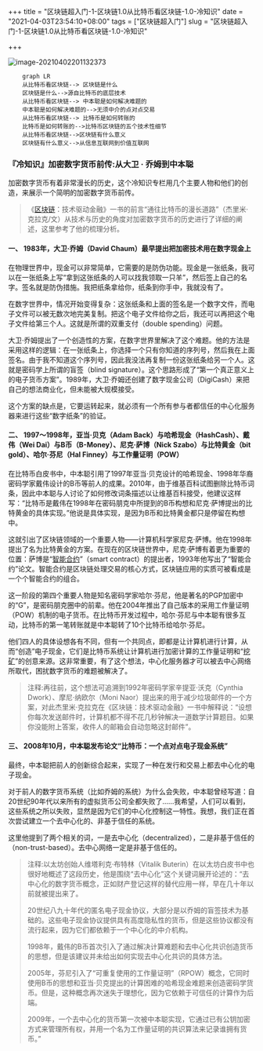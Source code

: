 +++
title = "区块链超入门-1-区块链1.0从比特币看区块链-1.0-冷知识"
date = "2021-04-03T23:54:10+08:00"
tags = ["区块链超入门"]
slug = "区块链超入门-1-区块链1.0从比特币看区块链-1.0-冷知识"

+++

![image-20210402201132373](C:\Users\jiaoj\Desktop\current\rorrim\static\images\image-20210402201132373.png)
```mermaid
	graph LR
	从比特币看区块链--> 区块链是什么
	区块链是什么-->源自比特币的底层技术
	从比特币看区块链--> 中本聪是如何解决难题的
	中本聪是如何解决难题的-->无须中介的点对点交易
	从比特币看区块链--> 比特币是如何转账的
	比特币是如何转账的-->比特币区块链的五个技术性细节
	从比特币看区块链-->区块链有什么意义
	区块链有什么意义-->从信息互联网到价值互联网
```

### 『冷知识』加密数字货币前传:从大卫 · 乔姆到中本聪

加密数字货币有着非常漫长的历史，这个冷知识专栏用几个主要人物和他们的创造，来展示一个简明的加密数字货币前传。

> 《[区块链](http://c.biancheng.net/blockchain/)：技术驱动金融》一书的前言“通往比特币的漫长道路”（杰里米·克拉克/文）从技术与历史的角度对加密数字货币的历史进行了详细的阐述，这里参考了他的梳理分析。

#### 一、 1983年，大卫·乔姆（David Chaum）最早提出把加密技术用在数字现金上

在物理世界中，现金可以非常简单，它需要的是防伪功能。现金是一张纸条，我可以在一张纸条上写“拿到这张纸条的人可以找我领取一只羊”，然后签上自己的名字。签名就是防伪措施。我把纸条拿给你，纸条到你手中，我就没有了。

在数字世界中，情况开始变得复杂：这张纸条和上面的签名是一个数字文件，而电子文件可以被无数次地完美复制。把这个电子文件给你之后，我还可以再把这个电子文件给第三个人。这就是所谓的双重支付（double spending）问题。

大卫·乔姆提出了一个创造性的方案，在数字世界里解决了这个难题。他的方法是采用这样的逻辑：在一张纸条上，你选择一个只有你知道的序列号，然后我在上面签名。由于我不知道这个序列号，因此我没法再复制一份这张纸条给另一个人。这就是密码学上所谓的盲签（blind signature）。这个思路形成了“第一个真正意义上的电子货币方案”。1989年，大卫·乔姆还创建了数字现金公司（DigiCash）来把自己的想法商业化，但未能被大规模接受。

这个方案的缺点是，它要运转起来，就必须有一个所有参与者都信任的中心化服务器来进行这些“数字纸条”的验证。

#### 二、 1997～1998年，亚当·贝克（Adam Back）与哈希现金（HashCash）、戴伟（Wei Dai）与B币（B-Money）、尼克·萨博（Nick Szabo）与比特黄金（bit gold）、哈尔·芬尼（Hal Finney）与工作量证明（POW）

在比特币白皮书中，中本聪引用了1997年亚当·贝克设计的哈希现金、1998年华裔密码学家戴伟设计的B币等前人的成果。2010年，由于维基百科试图删除比特币词条，因此中本聪与人讨论了如何修改词条描述以让维基百科接受，他建议这样写：“比特币是戴伟在1998年在密码朋克中所提到的B币构想和尼克·萨博提出的比特黄金的具体实现。”他说是具体实现，是因为B币和比特黄金都只是停留在构想中。

这就引出了区块链领域的一个重要人物——计算机科学家尼克·萨博。他在1998年提出了名为比特黄金的方案。在现在的区块链世界中，尼克·萨博有着更为重要的位置：萨博是“[智能合约](http://c.biancheng.net/view/1917.html)”（smart contract）的提出者，1993年他写出了“智能合约”论文。智能合约是区块链处理交易的核心方式，区块链应用的实质可被看成是一个个智能合约的组合。

这一阶段的第四个重要人物是知名密码学家哈尔·芬尼，他是著名的PGP加密中的“G”，是密码朋克圈中的前辈。他在2004年推出了自己版本的采用工作量证明（POW）机制的电子货币。在比特币开发过程中，哈尔·芬尼与中本聪有很多互动，比特币的第一笔转账就是中本聪转了10个比特币给哈尔·芬尼。

他们四人的具体设想各有不同，但有一个共同点，即都是让计算机进行计算，从而“创造”电子现金，它们是比特币系统让计算机进行加密计算的工作量证明和“[挖矿](http://c.biancheng.net/view/1898.html)”的创意来源。这非常重要，有了这个想法，中心化服务器才可以被去中心网络所取代，困扰数字货币的难题被解决了。

> 注释:再往前，这个想法可追溯到1992年密码学家辛提亚·沃克（Cynthia Dwork）、摩尼·纳欧尔（Moni Naor）提出来的用于减少垃圾邮件的一个方案，对此杰里米·克拉克在《区块链：技术驱动金融》一书中解释说：“设想你每次发送邮件时，计算机都不得不花几秒钟解决一道数学计算题目。如果你没能附上答案，收件人的邮箱会自动忽略这封邮件”。

#### 三、 2008年10月，中本聪发布论文“比特币：一个点对点电子现金系统”

最终，中本聪把前人的创新综合起来，实现了一种在发行和交易上都去中心化的电子现金。

对于前人的数字货币系统（比如乔姆的系统）为什么会失败，中本聪曾经写道：自20世纪90年代以来所有的虚拟货币公司全都失败了……我希望，人们可以看到，这些系统之所以失败，显然是因为它们的中心化控制这一特性。我想，我们正在首次尝试建立一个去中心化的、非基于信任的系统。

这里他提到了两个相关的词，一是去中心化（decentralized），二是非基于信任的（non-trust-based）。去中心网络一定是非基于信任的。

> 注释:以太坊创始人维塔利克·布特林（Vitalik Buterin）在以太坊白皮书中也很好地概述了这段历史，他是围绕“去中心化”这个关键词展开论述的：“去中心化的数字货币概念，正如财产登记这样的替代应用一样，早在几十年以前就被提出来了。
>
> 20世纪八九十年代的匿名电子现金协议，大部分是以乔姆的盲签技术为基础的。这些电子现金协议提供具有高度隐私性的货币，但是这些协议都没有流行起来，因为它们都依赖于一个中心化的中介机构。
>
> 1998年，戴伟的B币首次引入了通过解决计算难题和去中心化共识创造货币的思想，但是该建议并未给出如何实现去中心化共识的具体方法。
>
> 2005年，芬尼引入了“可重复使用的工作量证明”（RPOW）概念，它同时使用B币的思想和亚当·贝克提出的计算困难的哈希现金难题来创造密码学货币。但是，这种概念再次迷失于理想化，因为它依赖于可信任的计算作为后端。
>
> 2009年，一个去中心化的货币第一次被中本聪实现，它通过已有公钥加密方式来管理所有权，并用一个名为工作量证明的共识算法来记录谁拥有货币。”